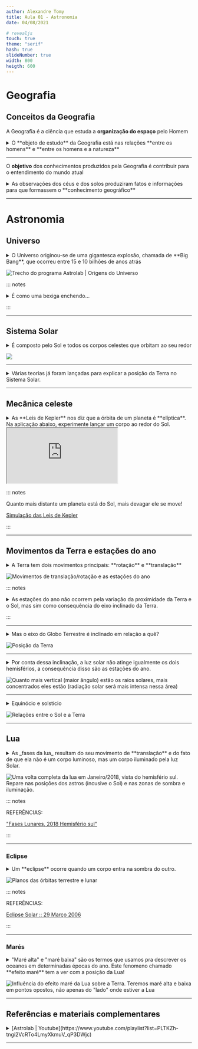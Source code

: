 ```yaml
---
author: Alexandre Tomy
title: Aula 01 - Astronomia
date: 04/08/2021

# revealjs
touch: true
theme: "serif"
hash: true
slideNumber: true
width: 800
heigth: 600
---
```


# Geografia

## Conceitos da Geografia


A Geografia é a ciência que estuda a **organização do espaço** pelo Homem

<details>
<summary>
O **objeto de estudo** da Geografia está nas relações **entre os homens** e **entre os homens e a natureza**
</summary>
    tudo aquilo que podemos visualizar, sentir a textura, fotografar, mapear, enfim, as manifestações concretas da natureza e da sociedade
</details>

---

O **objetivo** dos conhecimentos produzidos pela Geografia é contribuir para o entendimento do mundo atual

<details>
<summary>
As observações dos céus e dos solos produziram fatos e informações para que formassem o **conhecimento geográfico**
</summary>
    A Geografia é dividida em disciplinas agrupadas em duas vertentes, que se contradizem e se complementam: Geografia Física (ciências da natureza) e a Geografia Humana (ciências humanas).
</details>

---

# Astronomia

## Universo

<details>
<summary>
O Universo originou-se de uma gigantesca explosão, chamada de **Big Bang**, que ocorreu entre 15 e 10 bilhões de anos atrás
</summary>
    Toda matéria que existe formou-se em uma fração de segundo, em um espaço infinitamente pequeno, e estendeu-se a uma velocidade incrível, de maneira simultânea. À medida que o Universo se expandia, as temperaturas extremamente altas da matéria expelida diminuíam. Com esse resfriamento, as diminutas partículas fundamentais se combinaram e formaram prótons e nêutrons, que por sua vez formaram os átomos dos gases hidrogênio e hélio. Esses gases formam na atualidade a maior parte do Universo.
    Segundo estudos atuais, o Universo continua se expandindo. Talvez um dia esse movimento possa se deter, ocorrendo uma contração final, chamada pelos cientistas de Big Crunch.
</details>

![Trecho do programa [Astrolab | Origens do Universo](https://www.youtube.com/watch?v=WQQ6nQuje80&t=5s)](assets/astro_bexiga-big-bang.gif)

::: notes

<details>
<summary>
É como uma bexiga enchendo...
</summary>
    Teoria do big bang surge a partir das observações de Hubble, que mensurou as distâncias entre as galáxias e mostrou que elas estavam se afastando uma das outras. Se elas se afastam, um dia elas deveriam estar juntas.
    Imaginem uma bexiga, com desenhos de muitas pequenas estrelas. Agora vamos encher a bexiga, e conforme isso acontece, as estrelas vão se afastando uma das outras. Elas não mudam de tamanho, mas o espaço entre elas (na borracha) que aumenta. Com o Universo acontece o mesmo, as distâncias aumentam conforme passa o tempo.     
    Ainda na bexiga, imaginem que somos uma formiga, que anda pela superfície, mas não conseguimos olhar para cima ou para baixo. Estas somos nós no Universo, que enxergamos em 3 dimensões (3D), e para onde ele se expande é a 4ª dimensão, ou seja, o tempo. Nós só temos acesso à essa dimensão, quando chegamos lá.
</details>

:::

---

## Sistema Solar

<details>
<summary>
É composto pelo Sol e todos os corpos celestes que orbitam ao seu redor
</summary>
    que incluem oito planetas e seus respectivos satélites naturais (como é o caso de nossa Lua), os planetas-anão (Plutão, Ceres, Makemake, Haumea e Eris) e seus satélites, bem como os asteroides, cometas e outras incontáveis partículas.
</details>

![](assets/astro_sistema-solar.png)

---

<details>
<summary>
Várias teorias já foram lançadas para explicar a posição da Terra no Sistema Solar.
</summary>
    O Sistema Geocêntrico afirmava que a Terra era fixa e o centro do Universo. No século XVI, Nicolau Copérnico propôs a teoria do Sistema Heliocêntrico afirmando que "o Sol é o centro de nosso sistema planetário e os planetas giram ao seu redor em orbitas circulares" Johannes Kepler, no início do século XVII, foi quem demonstrou que na verdade as órbitas são elípticas.
</details>

---

## Mecânica celeste

<details>
<summary>
As **Leis de Kepler** nos diz que a órbita de um planeta é **elíptica**. Na aplicação abaixo, experimente lançar um corpo ao redor do Sol.
</summary>
    Por ter uma órbita elíptica, em determinado momento o corpo estará mais próximo do Sol (chamado de afélio), no outro estará mais distante (periélio).
</details>

<iframe src="https://galileoandeinstein.phys.virginia.edu/more_stuff/Applets/Kepler/kepler.html" frameborder="1" title="Simulação das Leis de Kepler" allowfullscreen="true"></iframe>

::: notes

Quanto mais distante um planeta está do Sol, mais devagar ele se move!

[Simulação das Leis de Kepler](https://galileoandeinstein.phys.virginia.edu/more_stuff/Applets/Kepler/kepler.html)

:::

---

## Movimentos da Terra e estações do ano

<details>
<summary>
A Terra tem dois movimentos principais: **rotação** e **translação**
</summary>
    A rotação em torno de seu eixo é responsável pelo ciclo dia-noite. 
    A translação se refere ao movimento da Terra em sua órbita elíptica em torno do Sol.
</details>

![Movimentos de translação/rotação e as estações do ano](assets/astro_movimentos-estacoes.gif)

::: notes

<details>
<summary>
As estações do ano não ocorrem pela variação da proximidade da Terra e o Sol, mas sim como consequência do eixo inclinado da Terra.
</summary>
    Se assim fosse, teríamos na mesma época do ano a mesma estação nos dois hemisférios, o que não é verdade, pois quando é verão no hemisfério norte é inverno no hemisfério sul e vice-versa.
</details>

:::

---

<details>
<summary>
Mas o eixo do Globo Terrestre é inclinado em relação a quê?
</summary>
    A  Terra  gira  em  um  eixo  inclinado  em  relação  a  um  plano  imaginário  que passa ao mesmo tempo pelo seu centro e pelo centro do Sol. Esse plano imaginário é o plano da órbita ou eclíptica terrestre que forma um ângulo agudo de 23º 27’ com o  plano  do  Equador.
</details>

![Posição da Terra](assets/astro_terra-posicao.png)

---

<details>
<summary>
Por conta dessa inclinação, a luz solar não atinge igualmente os dois hemisférios, a consequência disso são as estações do ano.
</summary>
    numa dada época do ano, um dos hemisférios fica mais voltado para o Sol. Isso resulta em estações do ano opostas: quando é verão no hemisfério norte, é inverno no sul; quando é primavera no norte, é outono no sul, e assim sucessivamente. As estações do ano, portanto, também podem ser consideradas uma das consequências do movimento de translação da Terra.
</details>

![Quanto mais vertical (maior ângulo) estão os raios solares, mais concentrados eles estão (radiação solar será mais intensa nessa área)](assets/astro_angulo-sol.png)

---

<details>
<summary>
Equinócio e solstício
</summary>
    Há 4 dias com especial significado na variação anual dos raios solares em relação à Terra. No dia 21 ou 22/12 os raios solares incidem verticalmente no Trópico de Capricórnio. Este é o solstício de verão para o Hemisfério Sul (HS). Em 21 ou 22/6 eles incidem verticalmente no Trópico de Câncer. Este é o solstício de inverno para o HS. A meio caminho entre os solstícios ocorrem os equinócios (dias e noites de igual duração). Nestas datas os raios verticais do Sol atingem o equador (latitude = 0°). No HS o equinócio de primavera ocorre em 22 ou 23 de setembro e o de outono em 21 ou 22 de março.
</details>

![Relações entre o Sol e a Terra](assets/astro_sol-terra.png)

---

## Lua

<details>
<summary>
As _fases da lua_ resultam do seu movimento de **translação** e do fato de que ela não é um corpo luminoso, mas um corpo iluminado pela luz Solar.
</summary>
    Translação: movimento que a lua realiza em torno da Terra. Dura ~27 dias; a órbita descrita é elíptica, e possui inclinação de 5º com o plano da órbita terrestre. O efeito disso são as fases da lua.
    Rotação: movimento de giro sobre seu próprio eixo, com duração de ~27 dias. Por estar sincronizada com a translação, sempre vemos o mesmo lado da lua.
    Revolução: movimento realizado, junto com a Terra, ao redor do Sol. Dura ~365 dias.

![As quatro fases da Lua vista do hemisfério sul: minguante, cheia, crescente e nova](assets/astro_fases-lua.png)

</details>

![Uma volta completa da lua em Janeiro/2018, vista do hemisfério sul. Repare nas posições dos astros (incusive o Sol) e nas zonas de sombra e iluminação.](assets/astro_fases-lua-2018.gif)

::: notes

REFERÊNCIAS:

["Fases Lunares, 2018 Hemisfério sul"](https://svs.gsfc.nasa.gov/4605)

:::

---

### Eclipse

<details>
<summary>
Um **eclipse** ocorre quando um corpo entra na sombra do outro.
</summary>
    A órbita da Terra (em torno do Sol) e a órbita da Lua (em torno da Terra) não estão no mesmo plano, se assim fosse, ocorreria um eclipse lunar a cada Lua Cheia, e um eclipse solar a cada Lua Nova. Só ocorrerão eclipses quando a Lua estiver nas fases Cheia ou Nova e quando o Sol estiver na linha dos nodos, que é a linha de intersecção dos planos das duas órbitas.
</details>

![Planos das órbitas terrestre e lunar](assets/astro_plano-orbitas.png)

::: notes

REFERÊNCIAS:

[Eclipse Solar :: 29 Março 2006](https://www.astro.up.pt/caup/eventos/2006Mar29/ciencia.php)

:::

---

### Marés

<details>
<summary>"Maré alta" e "maré baixa" são os termos que usamos pra descrever os oceanos em determinadas épocas do ano. Este fenomeno chamado **efeito maré** tem a ver com a posição da Lua!
</summary>
As **marés** ocorrem devido às deformações sofridas pelas massas líquidas dos oceanos, provocadas pelas **atrações da Lua e do Sol**

<iframe width="560" height="315" src="https://www.youtube-nocookie.com/embed/sYss-N7EnEw" title="YouTube video player" frameborder="0" allow="accelerometer; autoplay; clipboard-write; encrypted-media; gyroscope; picture-in-picture" allowfullscreen></iframe>
</details>

![Influência do efeito maré da Lua sobre a Terra. Teremos maré alta e baixa em pontos opostos, não apenas do "lado" onde estiver a Lua](assets/astro_mare-lua.png)

---

## Referências e materiais complementares

<details>
<summary>
[Astrolab | Youtube](https://www.youtube.com/playlist?list=PLTKZh-tngi2VcRTo4LmyXkmuV_qP3DWjc)
</summary>
    Astrolab é um programa da TV Unesp em parceria com o Observatório Astronômico 'Lionel José Andriatto' da Unesp de Bauru. Ele visa divulgar curiosidades, dados, teorias e novidades da astronomia com uma linguagem acessível, para curiosos de todas as idades!
</details>

---
